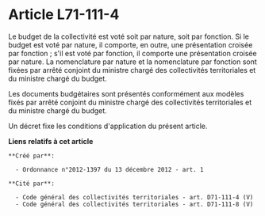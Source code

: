 # Article L71-111-4

Le budget de la collectivité est voté soit par nature, soit par fonction. Si le budget est voté par nature, il comporte, en
outre, une présentation croisée par fonction ; s'il est voté par fonction, il comporte une présentation croisée par nature.
La nomenclature par nature et la nomenclature par fonction sont fixées par arrêté conjoint du ministre chargé des
collectivités territoriales et du ministre chargé du budget. 

Les documents budgétaires sont présentés conformément aux modèles fixés par arrêté conjoint du ministre chargé des
collectivités territoriales et du ministre chargé du budget. 

Un décret fixe les conditions d'application du présent article.

**Liens relatifs à cet article**

	**Créé par**:

	  - Ordonnance n°2012-1397 du 13 décembre 2012 - art. 1

	**Cité par**:

	  - Code général des collectivités territoriales - art. D71-111-4 (V)
	  - Code général des collectivités territoriales - art. D71-111-8 (V)
